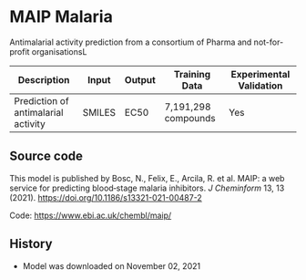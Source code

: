 # MAIP Malaria

Antimalarial activity prediction from a consortium of Pharma and not-for-profit organisationsL

| Description | Input  | Output  | Training Data | Experimental Validation |
| ------- | --- | --- | --- | --- |
| Prediction of antimalarial activity | SMILES | EC50 | 7,191,298 compounds | Yes |

## Source code
This model is published by Bosc, N., Felix, E., Arcila, R. et al. MAIP: a web service for predicting blood‐stage malaria inhibitors. *J Cheminform* 13, 13 (2021). https://doi.org/10.1186/s13321-021-00487-2

Code: https://www.ebi.ac.uk/chembl/maip/

## History
- Model was downloaded on November 02, 2021 

